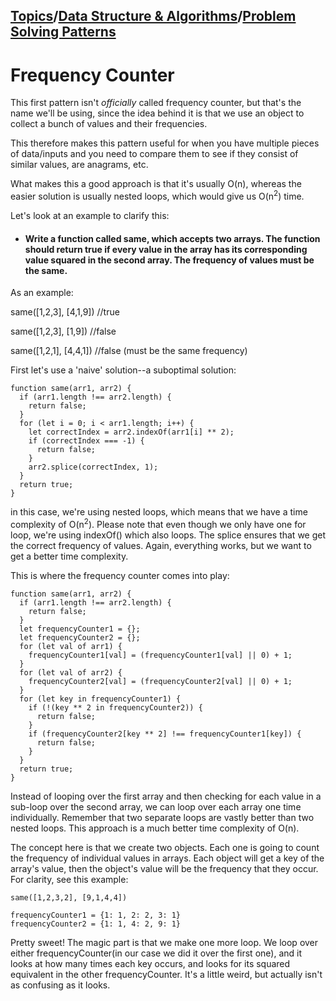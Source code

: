 ## [Topics](../../../topics.md)/[Data Structure & Algorithms](../index.md)/[Problem Solving Patterns](./index.md)

# Frequency Counter

This first pattern isn't _officially_ called frequency counter, but that's the name we'll be using, since the idea behind it is that we use an object to collect a bunch of values and their frequencies.

This therefore makes this pattern useful for when you have multiple pieces of data/inputs and you need to compare them to see if they consist of similar values, are anagrams, etc.

What makes this a good approach is that it's usually O(n), whereas the easier solution is usually nested loops, which would give us O(n<sup>2</sup>) time.

Let's look at an example to clarify this:

- #### Write a function called **same**, which accepts two arrays. The function should return true if every value in the array has its corresponding value squared in the second array. The frequency of values must be the same.

As an example:

same([1,2,3], [4,1,9]) //true

same([1,2,3], [1,9]) //false

same([1,2,1], [4,4,1]) //false (must be the same frequency)

First let's use a 'naive' solution--a suboptimal solution:

```
function same(arr1, arr2) {
  if (arr1.length !== arr2.length) {
    return false;
  }
  for (let i = 0; i < arr1.length; i++) {
    let correctIndex = arr2.indexOf(arr1[i] ** 2);
    if (correctIndex === -1) {
      return false;
    }
    arr2.splice(correctIndex, 1);
  }
  return true;
}

```

in this case, we're using nested loops, which means that we have a time complexity of O(n<sup>2</sup>). Please note that even though we only have one for loop, we're using indexOf() which also loops. The splice ensures that we get the correct frequency of values. Again, everything works, but we want to get a better time complexity.

This is where the frequency counter comes into play:

```
function same(arr1, arr2) {
  if (arr1.length !== arr2.length) {
    return false;
  }
  let frequencyCounter1 = {};
  let frequencyCounter2 = {};
  for (let val of arr1) {
    frequencyCounter1[val] = (frequencyCounter1[val] || 0) + 1;
  }
  for (let val of arr2) {
    frequencyCounter2[val] = (frequencyCounter2[val] || 0) + 1;
  }
  for (let key in frequencyCounter1) {
    if (!(key ** 2 in frequencyCounter2)) {
      return false;
    }
    if (frequencyCounter2[key ** 2] !== frequencyCounter1[key]) {
      return false;
    }
  }
  return true;
}
```

Instead of looping over the first array and then checking for each value in a sub-loop over the second array, we can loop over each array one time individually. Remember that two separate loops are vastly better than two nested loops. This approach is a much better time complexity of O(n).

The concept here is that we create two objects. Each one is going to count the frequency of individual values in arrays. Each object will get a key of the array's value, then the object's value will be the frequency that they occur. For clarity, see this example:

```
same([1,2,3,2], [9,1,4,4])

frequencyCounter1 = {1: 1, 2: 2, 3: 1}
frequencyCounter2 = {1: 1, 4: 2, 9: 1}
```

Pretty sweet! The magic part is that we make one more loop. We loop over either frequencyCounter(in our case we did it over the first one), and it looks at how many times each key occurs, and looks for its squared equivalent in the other frequencyCounter. It's a little weird, but actually isn't as confusing as it looks.

